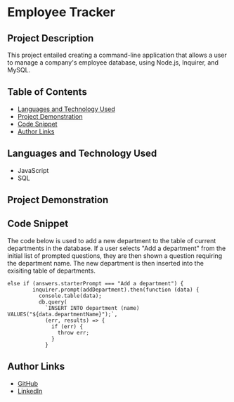 # Employee Tracker

## Project Description

This project entailed creating a command-line application that allows a user to manage a company's employee database, using Node.js, Inquirer, and MySQL.

## Table of Contents

- [Languages and Technology Used](#languages-and-technology-used)
- [Project Demonstration](#project-demonstration)
- [Code Snippet](#code-snippet)
- [Author Links](#author-links)

## Languages and Technology Used

- JavaScript
- SQL

## Project Demonstration

## Code Snippet

The code below is used to add a new department to the table of current departments in the database. If a user selects "Add a department" from the initial list of prompted questions, they are then shown a question requiring the department name. The new department is then inserted into the exisiting table of departments.

```
else if (answers.starterPrompt === "Add a department") {
        inquirer.prompt(addDepartment).then(function (data) {
          console.table(data);
          db.query(
            `INSERT INTO department (name) VALUES("${data.departmentName}");`,
            (err, results) => {
              if (err) {
                throw err;
              }
            }
```

## Author Links

- [GitHub](https://github.com/lilyannekot)
- [LinkedIn](https://www.linkedin.com/in/lilykot/)

